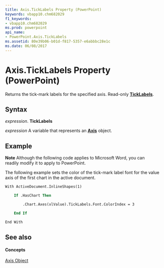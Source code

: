 ```yaml
---
title: Axis.TickLabels Property (PowerPoint)
keywords: vbapp10.chm682029
f1_keywords:
- vbapp10.chm682029
ms.prod: powerpoint
api_name:
- PowerPoint.Axis.TickLabels
ms.assetid: 80e39b06-b01d-f817-5357-e6abbbc28e1c
ms.date: 06/08/2017
---
```



# Axis.TickLabels Property (PowerPoint)

Returns the tick-mark labels for the specified axis. Read-only  **[TickLabels](PowerPoint.TickLabels.md)**.


## Syntax

 _expression_. **TickLabels**

 _expression_ A variable that represents an **[Axis](PowerPoint.Axis.md)** object.


## Example




 **Note**  Although the following code applies to Microsoft Word, you can readily modify it to apply to PowerPoint.

The following example sets the color of the tick-mark label font for the value axis of the first chart in the active document.




```vb
With ActiveDocument.InlineShapes(1)

    If .HasChart Then

        .Chart.Axes(xlValue).TickLabels.Font.ColorIndex = 3

    End If

End With
```


## See also


#### Concepts


[Axis Object](PowerPoint.Axis.md)

